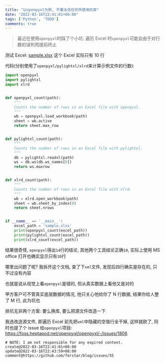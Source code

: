 ```yaml
---
title: "以openpyxl为例, 不要太信任你所使用的库"
date: "2022-03-16T22:41:01+08:00"
tags: ['Python', 'TODO']
comments: true
---
```


> 最近在使用`openpyxl`时踩了个小坑: 遍历 Excel 时`openpyxl`可能会由于对行数的误判而提前终止

测试 Excel: [sample.xlsx](https://github.com/ferstar/blog/files/8274837/sample.xlsx) 这个 Excel 实际只有 10 行

代码(分别使用了`openpyxl/pylightxl/xlrd`来计算示例文件的行数): 

```python
import openpyxl
import pylightxl
import xlrd


def openpyxl_count(path):
    """
    Counts the number of rows in an Excel file with openpyxl.
    """
    wb = openpyxl.load_workbook(path)
    sheet = wb.active
    return sheet.max_row


def pylightxl_count(path):
    """
    Counts the number of rows in an Excel file with pylightxl.
    """
    db = pylightxl.readxl(path)
    ws = db.ws(db.ws_names[0])
    return ws.maxrow


def xlrd_count(path):
    """
    Counts the number of rows in an Excel file with xlrd.
    """
    wb = xlrd.open_workbook(path)
    sheet = wb.sheet_by_index(0)
    return sheet.nrows


if __name__ == '__main__':
    excel_path = 'sample.xlsx'
    print(openpyxl_count(excel_path))
    print(pylightxl_count(excel_path))
    print(xlrd_count(excel_path))
```

结果很奇怪, `openpyxl`得出`14`行的结论, 其他两个工具结论正确`10`, 实际上使用 MS office 打开也确实显示只有`10`行

哪里出问题了呢? 我拆开这个文档, 查了下`xml`文件, 发现后四行确实是存在的, 只不过没有内容

也就是说从视觉上看`openpyxl`是错的, 但从真实数据上看他又是对的

甲方客户可不管真实底层数据的情况, 他只关心他给你了 N 行数据, 结果你给人整了 M 行, 此为坑也

排坑无非两个方案: 要么换库, 要么把源文件改造一下

我选改造源文件, 即遍历 Excel 前先把`xml`中隐藏的空值行全干掉, 这样就欧了, 同时也提了个 issue 给`openpyxl`项目: https://foss.heptapod.net/openpyxl/openpyxl/-/issues/1806



```
# NOTE: I am not responsible for any expired content.
create@2022-03-16T22:41:01+08:00
update@2022-03-16T22:43:59+08:00
comment@https://github.com/ferstar/blog/issues/55
```
